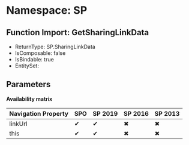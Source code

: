 # Namespace: SP

## Function Import: GetSharingLinkData

- ReturnType: SP.SharingLinkData
- IsComposable: false
- IsBindable: true
- EntitySet: 

## Parameters

**Availability matrix**

Navigation Property | SPO | SP 2019 | SP 2016 | SP 2013
----------|-----|---------|---------|--------
linkUrl | ✔ | ✔ | ✖ | ✖
this | ✔ | ✔ | ✖ | ✖
